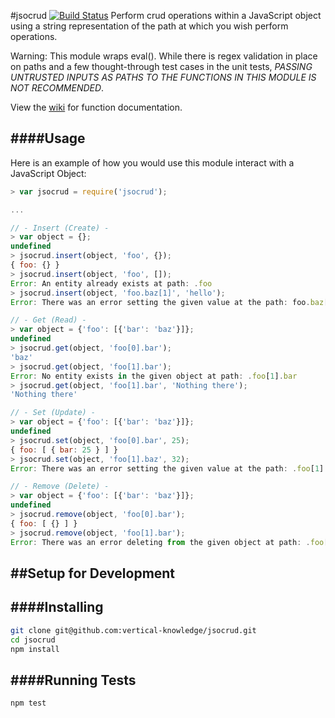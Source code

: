 #jsocrud [![Build Status](https://travis-ci.org/vertical-knowledge/jsocrud.svg?branch=master)](https://travis-ci.org/vertical-knowledge/jsocrud)
Perform crud operations within a JavaScript object using a string representation of the path at which you wish perform operations.

Warning: This module wraps eval(). While there is regex validation in place
on paths and a few thought-through test cases in the unit tests, *PASSING UNTRUSTED
INPUTS AS PATHS TO THE FUNCTIONS IN THIS MODULE IS NOT RECOMMENDED*.

View the [wiki](https://github.com/vertical-knowledge/jsocrud/wiki/JSOCRUD.API) for function documentation.

####Usage
--------------
Here is an example of how you would use this module interact with a JavaScript Object:
```js
> var jsocrud = require('jsocrud');

...

// - Insert (Create) -
> var object = {};
undefined
> jsocrud.insert(object, 'foo', {});
{ foo: {} }
> jsocrud.insert(object, 'foo', []);
Error: An entity already exists at path: .foo
> jsocrud.insert(object, 'foo.baz[1]', 'hello');
Error: There was an error setting the given value at the path: foo.baz[1]

// - Get (Read) -
> var object = {'foo': [{'bar': 'baz'}]};
undefined
> jsocrud.get(object, 'foo[0].bar');
'baz'
> jsocrud.get(object, 'foo[1].bar');
Error: No entity exists in the given object at path: .foo[1].bar
> jsocrud.get(object, 'foo[1].bar', 'Nothing there');
'Nothing there'

// - Set (Update) -
> var object = {'foo': [{'bar': 'baz'}]};
undefined
> jsocrud.set(object, 'foo[0].bar', 25);
{ foo: [ { bar: 25 } ] }
> jsocrud.set(object, 'foo[1].baz', 32);
Error: There was an error setting the given value at the path: .foo[1].baz

// - Remove (Delete) -
> var object = {'foo': [{'bar': 'baz'}]};
undefined
> jsocrud.remove(object, 'foo[0].bar');
{ foo: [ {} ] }
> jsocrud.remove(object, 'foo[1].bar');
Error: There was an error deleting from the given object at path: .foo[1].bar
```

##Setup for Development
--------------

####Installing
--------------
```sh
git clone git@github.com:vertical-knowledge/jsocrud.git
cd jsocrud
npm install
```

####Running Tests
--------------
```sh
npm test
```

